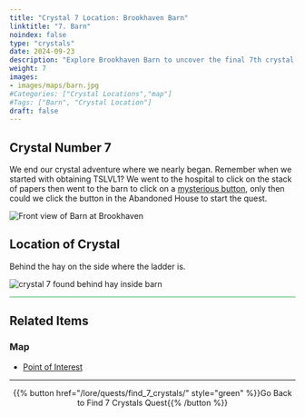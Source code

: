 ```yaml
---
title: "Crystal 7 Location: Brookhaven Barn"
linktitle: "7. Barn"
noindex: false
type: "crystals"
date: 2024-09-23
description: "Explore Brookhaven Barn to uncover the final 7th crystal. Look behind the hay by the ladder to complete your Crystal Quest adventure!"
weight: 7
images:
- images/maps/barn.jpg
#Categories: ["Crystal Locations","map"]
#Tags: ["Barn", "Crystal Location"]
draft: false
--- 
```


## Crystal Number 7

We end our crystal adventure where we nearly began. Remember when we started with obtaining TSLVL1? We went to the hospital to click on the stack of papers then went to the barn to click on a [mysterious button](casebook/interesting/hidden_valley_cave/#strange-button), only then could we click the button in the Abandoned House to start the quest.

![Front view of Barn at Brookhaven](/images/maps/barn.jpg?width=400px)

## Location of Crystal

Behind the hay on the side where the ladder is. 

![crystal 7 found behind hay inside barn](/images/maps/crystals/crystal_7_behind_hay_inside_barn.png?width=400px)

<hr style="background-color: #28b44c" size=8>

## Related Items

### Map

- [Point of Interest](/map/poi/barn)

---

<div align="center">{{% button href="/lore/quests/find_7_crystals/" style="green" %}}Go Back to Find 7 Crystals Quest{{% /button %}}</div>

